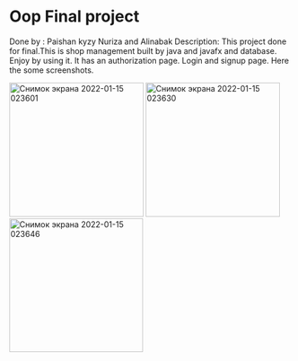 # Oop Final project
Done by : Paishan kyzy Nuriza and Alinabak
Description: This project done for final.This is shop management built by java and javafx and database.
Enjoy by using it. It has an authorization page. Login and signup page. Here the some screenshots.

<img width="239" alt="Снимок экрана 2022-01-15 023601" src="https://user-images.githubusercontent.com/73305001/149582936-f7c5ae01-51d3-4a33-8c36-71e7ec379c87.png">

<img width="239" alt="Снимок экрана 2022-01-15 023630" src="https://user-images.githubusercontent.com/73305001/149582943-b4e6cd55-7c6e-48d8-9822-5caff2b85360.png">

<img width="238" alt="Снимок экрана 2022-01-15 023646" src="https://user-images.githubusercontent.com/73305001/149582953-fa08712e-041c-411e-886f-068e243d6faf.png">
